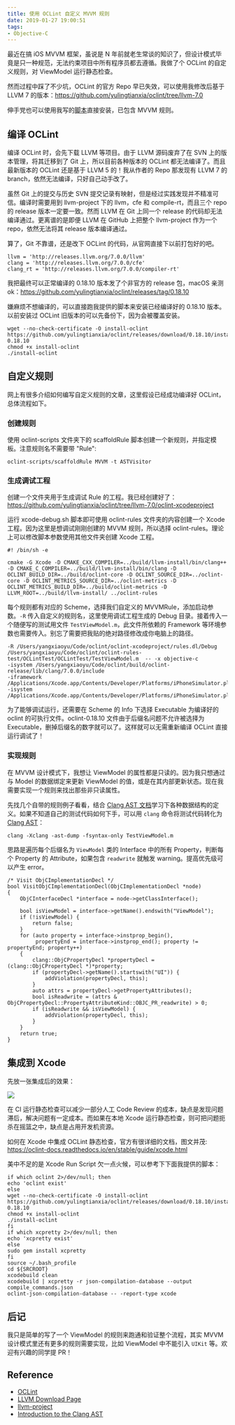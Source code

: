 ```yaml
---
title: 使用 OCLint 自定义 MVVM 规则 
date: 2019-01-27 19:00:51
tags:
- Objective-C
---
```


最近在搞 iOS MVVM 框架，虽说是 N 年前就老生常谈的知识了，但设计模式毕竟是只一种规范，无法约束项目中所有程序员都去遵循。我做了个 OCLint 的自定义规则，对 ViewModel 运行静态检查。

然而过程中踩了不少坑，OCLint 的官方 Repo 早已失效，可以使用我修改后基于 LLVM 7 的版本：https://github.com/yulingtianxia/oclint/tree/llvm-7.0

伸手党也可以使用我写的[脚本](https://github.com/yulingtianxia/oclint/releases/download/0.18.10/install-0.18.10)直接安装，已包含 MVVM 规则。

<!--more-->

## 编译 OCLint

编译 OCLint 时，会先下载 LLVM 等项目。由于 LLVM 源码废弃了在 SVN 上的版本管理，将其迁移到了 Git 上，所以目前各种版本的 OCLint 都无法编译了。而且最新版本的 OCLint 还是基于 LLVM 5 的！我从作者的 Repo 那发现有 LLVM 7 的 branch，依然无法编译，只好自己动手改了。

虽然 Git 上的提交与历史 SVN 提交记录有映射，但是经过实践发现并不精准可信。编译时需要用到 llvm-project 下的 llvm，cfe 和 compile-rt，而且三个 repo 的 release 版本一定要一致。然而  LLVM 在 Git 上同一个 release 的代码却无法编译通过。更离谱的是即便 LLVM 在 GitHub 上把整个 llvm-project 作为一个 repo，依然无法将其 release 版本编译通过。

算了，Git 不靠谱，还是改下 OCLint 的代码，从官网直接下以前打包好的吧。

```
llvm = 'http://releases.llvm.org/7.0.0/llvm'
clang = 'http://releases.llvm.org/7.0.0/cfe'
clang_rt = 'http://releases.llvm.org/7.0.0/compiler-rt'
```

我把最终可以正常编译的 0.18.10 版本发了个非官方的 release 包，macOS 亲测 ok：https://github.com/yulingtianxia/oclint/releases/tag/0.18.10

嫌麻烦不想编译的，可以直接跑我提供的脚本来安装已经编译好的 0.18.10 版本。以前安装过 OCLint 旧版本的可以先备份下，因为会被覆盖安装。

```
wget --no-check-certificate -O install-oclint https://github.com/yulingtianxia/oclint/releases/download/0.18.10/install-0.18.10
chmod +x install-oclint
./install-oclint
```

## 自定义规则

网上有很多介绍如何编写自定义规则的文章，这里假设已经成功编译好 OCLint，总体流程如下。

### 创建规则

使用 oclint-scripts 文件夹下的 scaffoldRule 脚本创建一个新规则，并指定模板。注意规则名不需要带 "Rule":

```
oclint-scripts/scaffoldRule MVVM -t ASTVisitor
```

### 生成调试工程

创建一个文件夹用于生成调试 Rule 的工程。我已经创建好了：https://github.com/yulingtianxia/oclint/tree/llvm-7.0/oclint-xcodeproject

运行 xcode-debug.sh 脚本即可使用 oclint-rules 文件夹的内容创建一个 Xcode 工程。因为这里是想调试刚刚创建的 MVVM 规则，所以选择 oclint-rules。理论上可以修改脚本参数使用其他文件夹创建 Xcode 工程。

```
#! /bin/sh -e

cmake -G Xcode -D CMAKE_CXX_COMPILER=../build/llvm-install/bin/clang++  -D CMAKE_C_COMPILER=../build/llvm-install/bin/clang -D OCLINT_BUILD_DIR=../build/oclint-core -D OCLINT_SOURCE_DIR=../oclint-core -D OCLINT_METRICS_SOURCE_DIR=../oclint-metrics -D OCLINT_METRICS_BUILD_DIR=../build/oclint-metrics -D LLVM_ROOT=../build/llvm-install/ ../oclint-rules
```

每个规则都有对应的 Scheme，选择我们自定义的 MVVMRule，添加启动参数。`-R` 传入自定义的规则名，这里使用调试工程生成的 Debug 目录。接着传入一个随便写的测试用文件 `TestViewModel.m`，此文件所依赖的 Framework 等环境参数也需要传入。别忘了需要把我贴的绝对路径修改成你电脑上的路径。

```
-R /Users/yangxiaoyu/Code/oclint/oclint-xcodeproject/rules.dl/Debug /Users/yangxiaoyu/Code/oclint/oclint-rules-test/OCLintTest/OCLintTest/TestViewModel.m  -- -x objective-c 
-isystem /Users/yangxiaoyu/Code/oclint/build/oclint-release/lib/clang/7.0.0/include
-iframework /Applications/Xcode.app/Contents/Developer/Platforms/iPhoneSimulator.platform/Developer/SDKs/iPhoneSimulator.sdk/System/Library/Frameworks
-isystem /Applications/Xcode.app/Contents/Developer/Platforms/iPhoneSimulator.platform/Developer/SDKs/iPhoneSimulator.sdk/usr/include
```

为了能够调试运行，还需要在 Scheme 的 Info 下选择 Executable 为编译好的 oclint 的可执行文件。oclint-0.18.10 文件由于后缀名问题不允许被选择为 Executable，删掉后缀名的数字就可以了。这样就可以无需重新编译 OCLint 直接运行调试了！

### 实现规则

在 MVVM 设计模式下，我想让 ViewModel 的属性都是只读的。因为我只想通过与 Model 的数据绑定来更新 ViewModel 的值，或是在其内部更新状态。现在我需要实现一个规则来找出那些非只读属性。

先找几个自带的规则例子看看，结合 [Clang AST 文档](https://clang.llvm.org/doxygen/)学习下各种数据结构的定义。如果不知道自己的测试代码如何下手，可以用 `clang` 命令将测试代码转化为 [Clang AST](http://clang.llvm.org/docs/IntroductionToTheClangAST.html)：
 
```
clang -Xclang -ast-dump -fsyntax-only TestViewModel.m 
```

思路是遍历每个后缀名为 `ViewModel` 类的 Interface 中的所有 Property，判断每个 Property 的 Attribute，如果包含 `readwrite` 就触发 warning。提高优先级可以产生 error。

```
/* Visit ObjCImplementationDecl */
bool VisitObjCImplementationDecl(ObjCImplementationDecl *node)
{
    ObjCInterfaceDecl *interface = node->getClassInterface();
    
    bool isViewModel = interface->getName().endswith("ViewModel");
    if (!isViewModel) {
        return false;
    }
    for (auto property = interface->instprop_begin(),
         propertyEnd = interface->instprop_end(); property != propertyEnd; property++)
    {
        clang::ObjCPropertyDecl *propertyDecl = (clang::ObjCPropertyDecl *)*property;
        if (propertyDecl->getName().startswith("UI")) {
            addViolation(propertyDecl, this);
        }
        auto attrs = propertyDecl->getPropertyAttributes();
        bool isReadwrite = (attrs & ObjCPropertyDecl::PropertyAttributeKind::OBJC_PR_readwrite) > 0;
        if (isReadwrite && isViewModel) {
            addViolation(propertyDecl, this);
        }
    }
    return true;
}
```

## 集成到 Xcode

先放一张集成后的效果：

![](http://yulingtianxia.com/resources/QQ20190127-175054@2x.png)

在 CI 运行静态检查可以减少一部分人工 Code Review 的成本，缺点是发现问题滞后，解决问题有一定成本。而如果在本地 Xcode 运行静态检查，则可把问题扼杀在摇篮之中，缺点是占用开发机资源。

如何在 Xcode 中集成 OCLint 静态检查，官方有很详细的文档，图文并茂: https://oclint-docs.readthedocs.io/en/stable/guide/xcode.html

美中不足的是 Xcode Run Script 欠一点火候，可以参考下下面我提供的脚本：

```
if which oclint 2>/dev/null; then
echo 'oclint exist'
else
wget --no-check-certificate -O install-oclint https://github.com/yulingtianxia/oclint/releases/download/0.18.10/install-0.18.10
chmod +x install-oclint
./install-oclint
fi
if which xcpretty 2>/dev/null; then
echo 'xcpretty exist'
else
sudo gem install xcpretty
fi
source ~/.bash_profile
cd ${SRCROOT}
xcodebuild clean
xcodebuild | xcpretty -r json-compilation-database --output compile_commands.json
oclint-json-compilation-database -- -report-type xcode
```

## 后记

我只是简单的写了一个 ViewModel 的规则来跑通和验证整个流程，其实 MVVM 设计模式里还有更多的规则需要实现，比如 ViewModel 中不能引入 `UIKit` 等。欢迎有兴趣的同学提 PR！

## Reference

- [OCLint](http://oclint.org)
- [LLVM Download Page](http://releases.llvm.org/download.html#7.0.0)
- [llvm-project](https://github.com/llvm/llvm-project)
- [Introduction to the Clang AST](http://clang.llvm.org/docs/IntroductionToTheClangAST.html)